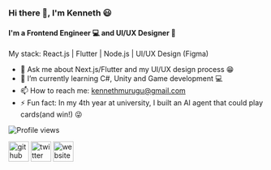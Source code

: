 ### Hi there 👋, I'm Kenneth 😃
#### I'm a Frontend Engineer 💻 and UI/UX Designer 🎨

My stack: React.js | Flutter | Node.js | UI/UX Design (Figma)

- 💬 Ask me about Next.js/Flutter and my UI/UX design process 😁 
- 🌱 I’m currently learning C#, Unity and Game development 💻 
- 📫 How to reach me: kennethmurugu@gmail.com  
- ⚡ Fun fact: In my 4th year at university, I built an AI agent that could play cards(and win!) 😜 


![Profile views](https://gpvc.arturio.dev/KennethMurugu)  

[<img src='https://cdn.jsdelivr.net/npm/simple-icons@3.0.1/icons/github.svg' alt='github' height='40'>](https://github.com/KennethMurugu)  [<img src='https://cdn.jsdelivr.net/npm/simple-icons@3.0.1/icons/twitter.svg' alt='twitter' height='40'>](https://twitter.com/kendotkim)  [<img src='https://cdn.jsdelivr.net/npm/simple-icons@3.0.1/icons/icloud.svg' alt='website' height='40'>](https://kenkim.co.ke)  
